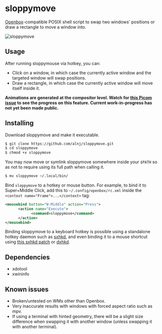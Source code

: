 # sloppymove
[Openbox](https://github.com/danakj/openbox)-compatible POSIX shell script to swap two windows' positions or draw a rectangle to move a window into.

![sloppymove](sloppygif.gif)

## Usage

After running sloppymouse via hotkey, you can:

* Click on a window, in which case the currently active window and the targeted window will swap positions.
* Draw a rectangle, in which case the currently active window will move itself inside it.

**Animations are generated at the compositor level. Watch for [this Picom issue](https://github.com/yshui/picom/issues/217) to see the progress on this feature. Current work-in-progress has not yet been made public.**


## Installing

Download sloppymove and make it executable.

```sh
$ git clone https://github.com/alnj/sloppymove.git
$ cd sloppymove
$ chmod +x sloppymove
```

You may now move or symlink sloppymove somewhere inside your `$PATH` so as not to require using its full path when calling it.

```sh
$ mv sloppymove ~/.local/bin/
```

Bind `sloppymove` to a hotkey or mouse button. For example, to bind it to Super+Middle Click, add this to `~/.config/openbox/rc.xml` inside the ` <context name="Frame">...</context>` tag:
```xml
<mousebind button="W-Middle" action="Press">
      <action name="Execute">
            <command>sloppymove</command>
      </action>
</mousebind>
```

Binding sloppymove to a keyboard hotkey is possible using a standalone hotkey daemon such as [sxhkd](https://github.com/baskerville/sxhkd), and even binding it to a mouse shortcut using [this sxhkd patch](https://github.com/periish/patches/tree/master/sxhkd) or [dxhkd](https://github.com/dakyskye/dxhd).


## Dependencies

* xdotool
* xwininfo


## Known issues

* Broken/untested on WMs other than Openbox.
* Very inaccurate results with windows with forced aspect ratio such as mpv.
* If using a terminal with hinted geometry, there will be a slight size difference when swapping it with another window (unless swapping it with another terminal).
